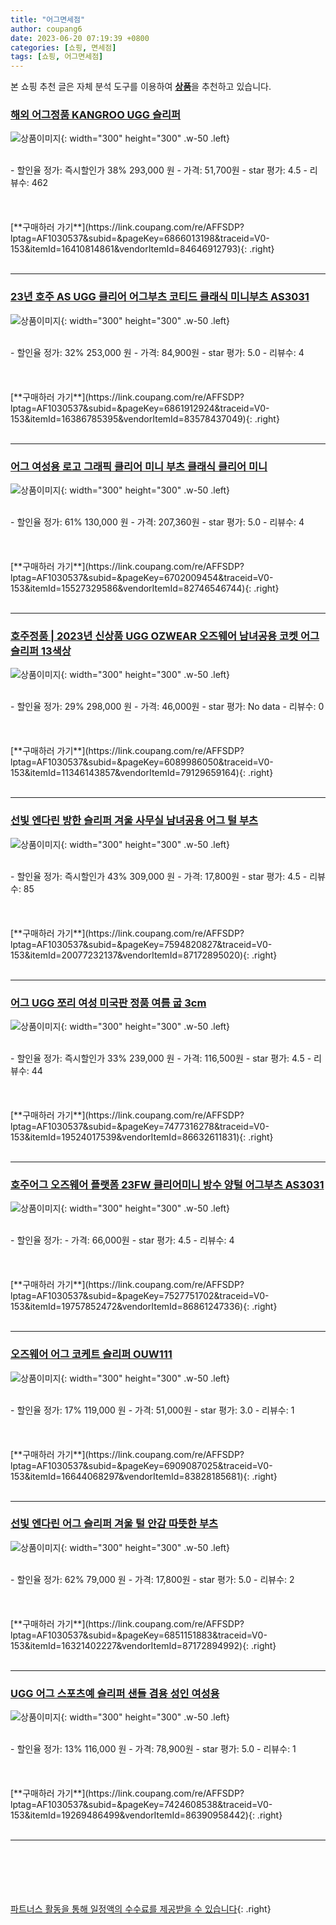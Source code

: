 ```yaml
---
title: "어그면세점"
author: coupang6
date: 2023-06-20 07:19:39 +0800
categories: [쇼핑, 면세점]
tags: [쇼핑, 어그면세점]
---
```


본 쇼핑 추천 글은 자체 분석 도구를 이용하여 [**상품**](https://link.coupang.com/a/bao1ui)을 추천하고 있습니다.

### [해외 어그정품 KANGROO UGG 슬리퍼](https://link.coupang.com/re/AFFSDP?lptag=AF1030537&subid=&pageKey=6866013198&traceid=V0-153&itemId=16410814861&vendorItemId=84646912793)

![상품이미지](https://thumbnail8.coupangcdn.com/thumbnails/remote/230x230ex/image/vendor_inventory/8f2e/d095c58e1d8ade3d7b7f1afd1fe13fbc8157841e6225d28291292e1c72c9.jpg){: width="300" height="300" .w-50 .left}


<br>
- 할인율 정가: 즉시할인가 38%  293,000   원
- 가격: 51,700원
- star 평가: 4.5
- 리뷰수: 462
<br>
<br>
<br>
<br>
[**구매하러 가기**](https://link.coupang.com/re/AFFSDP?lptag=AF1030537&subid=&pageKey=6866013198&traceid=V0-153&itemId=16410814861&vendorItemId=84646912793){: .right}
<br>
<br>

---

### [23년 호주 AS UGG 클리어 어그부츠 코티드 클래식 미니부츠 AS3031](https://link.coupang.com/re/AFFSDP?lptag=AF1030537&subid=&pageKey=6861912924&traceid=V0-153&itemId=16386785395&vendorItemId=83578437049)

![상품이미지](https://thumbnail7.coupangcdn.com/thumbnails/remote/230x230ex/image/vendor_inventory/5b56/ca125f53a74d0752a995ea83ce59afbd775a27a44459b9bc3a18838e0477.jpg){: width="300" height="300" .w-50 .left}


<br>
- 할인율 정가: 32%  253,000   원
- 가격: 84,900원
- star 평가: 5.0
- 리뷰수: 4
<br>
<br>
<br>
<br>
[**구매하러 가기**](https://link.coupang.com/re/AFFSDP?lptag=AF1030537&subid=&pageKey=6861912924&traceid=V0-153&itemId=16386785395&vendorItemId=83578437049){: .right}
<br>
<br>

---

### [어그 여성용 로고 그래픽 클리어 미니 부츠 클래식 클리어 미니](https://link.coupang.com/re/AFFSDP?lptag=AF1030537&subid=&pageKey=6702009454&traceid=V0-153&itemId=15527329586&vendorItemId=82746546744)

![상품이미지](https://thumbnail9.coupangcdn.com/thumbnails/remote/230x230ex/image/retail/images/3956985738220604-5c7b0213-61dc-4533-bcd7-f0c678eff875.jpg){: width="300" height="300" .w-50 .left}


<br>
- 할인율 정가: 61%  130,000   원
- 가격: 207,360원
- star 평가: 5.0
- 리뷰수: 4
<br>
<br>
<br>
<br>
[**구매하러 가기**](https://link.coupang.com/re/AFFSDP?lptag=AF1030537&subid=&pageKey=6702009454&traceid=V0-153&itemId=15527329586&vendorItemId=82746546744){: .right}
<br>
<br>

---

### [호주정품 | 2023년 신상품 UGG OZWEAR 오즈웨어 남녀공용 코켓 어그슬리퍼 13색상](https://link.coupang.com/re/AFFSDP?lptag=AF1030537&subid=&pageKey=6089986050&traceid=V0-153&itemId=11346143857&vendorItemId=79129659164)

![상품이미지](https://thumbnail7.coupangcdn.com/thumbnails/remote/230x230ex/image/vendor_inventory/1620/fb1ad869707df91c28ecf01cd12444d068259c4f0f7a2b05b28e64dbc784.jpg){: width="300" height="300" .w-50 .left}


<br>
- 할인율 정가: 29%  298,000   원
- 가격: 46,000원
- star 평가: No data
- 리뷰수: 0
<br>
<br>
<br>
<br>
[**구매하러 가기**](https://link.coupang.com/re/AFFSDP?lptag=AF1030537&subid=&pageKey=6089986050&traceid=V0-153&itemId=11346143857&vendorItemId=79129659164){: .right}
<br>
<br>

---

### [선빛 엔다린 방한 슬리퍼 겨울 사무실 남녀공용 어그 털 부츠](https://link.coupang.com/re/AFFSDP?lptag=AF1030537&subid=&pageKey=7594820827&traceid=V0-153&itemId=20077232137&vendorItemId=87172895020)

![상품이미지](https://thumbnail9.coupangcdn.com/thumbnails/remote/230x230ex/image/vendor_inventory/977a/b47d4010c15333c02c60d65f175cb4f738351d1c02cfd47778d38fff8626.jpg){: width="300" height="300" .w-50 .left}


<br>
- 할인율 정가: 즉시할인가 43%  309,000   원
- 가격: 17,800원
- star 평가: 4.5
- 리뷰수: 85
<br>
<br>
<br>
<br>
[**구매하러 가기**](https://link.coupang.com/re/AFFSDP?lptag=AF1030537&subid=&pageKey=7594820827&traceid=V0-153&itemId=20077232137&vendorItemId=87172895020){: .right}
<br>
<br>

---

### [어그 UGG 쪼리 여성 미국판 정품 여름 굽 3cm](https://link.coupang.com/re/AFFSDP?lptag=AF1030537&subid=&pageKey=7477316278&traceid=V0-153&itemId=19524017539&vendorItemId=86632611831)

![상품이미지](https://thumbnail9.coupangcdn.com/thumbnails/remote/230x230ex/image/vendor_inventory/0e3f/b484a3e95189259c21f116837df0dfa2f5a774fba191dae4c72a90657bb2.png){: width="300" height="300" .w-50 .left}


<br>
- 할인율 정가: 즉시할인가 33%  239,000   원
- 가격: 116,500원
- star 평가: 4.5
- 리뷰수: 44
<br>
<br>
<br>
<br>
[**구매하러 가기**](https://link.coupang.com/re/AFFSDP?lptag=AF1030537&subid=&pageKey=7477316278&traceid=V0-153&itemId=19524017539&vendorItemId=86632611831){: .right}
<br>
<br>

---

### [호주어그 오즈웨어 플랫폼 23FW 클리어미니 방수 양털 어그부츠 AS3031](https://link.coupang.com/re/AFFSDP?lptag=AF1030537&subid=&pageKey=7527751702&traceid=V0-153&itemId=19757852472&vendorItemId=86861247336)

![상품이미지](https://thumbnail7.coupangcdn.com/thumbnails/remote/230x230ex/image/vendor_inventory/671c/2ce6b4f48357449ee20bd4df97fa04614d1b7f446e8ce619a920095c2430.jpg){: width="300" height="300" .w-50 .left}


<br>
- 할인율 정가: 
- 가격: 66,000원
- star 평가: 4.5
- 리뷰수: 4
<br>
<br>
<br>
<br>
[**구매하러 가기**](https://link.coupang.com/re/AFFSDP?lptag=AF1030537&subid=&pageKey=7527751702&traceid=V0-153&itemId=19757852472&vendorItemId=86861247336){: .right}
<br>
<br>

---

### [오즈웨어 어그 코케트 슬리퍼 OUW111](https://link.coupang.com/re/AFFSDP?lptag=AF1030537&subid=&pageKey=6909087025&traceid=V0-153&itemId=16644068297&vendorItemId=83828185681)

![상품이미지](https://thumbnail10.coupangcdn.com/thumbnails/remote/230x230ex/image/vendor_inventory/4f16/d5ed2cdec58f53ff5f0ee3f21fe307498f409795fccd79a425fb02801c88.jpg){: width="300" height="300" .w-50 .left}


<br>
- 할인율 정가: 17%  119,000   원
- 가격: 51,000원
- star 평가: 3.0
- 리뷰수: 1
<br>
<br>
<br>
<br>
[**구매하러 가기**](https://link.coupang.com/re/AFFSDP?lptag=AF1030537&subid=&pageKey=6909087025&traceid=V0-153&itemId=16644068297&vendorItemId=83828185681){: .right}
<br>
<br>

---

### [선빛 엔다린 어그 슬리퍼 겨울 털 안감 따뜻한 부츠](https://link.coupang.com/re/AFFSDP?lptag=AF1030537&subid=&pageKey=6851151883&traceid=V0-153&itemId=16321402227&vendorItemId=87172894992)

![상품이미지](https://thumbnail10.coupangcdn.com/thumbnails/remote/230x230ex/image/vendor_inventory/5fa9/dc326bca24e94def19c00d3be7259433e2fb5f8d176ffe9649907312bdde.jpg){: width="300" height="300" .w-50 .left}


<br>
- 할인율 정가: 62%  79,000   원
- 가격: 17,800원
- star 평가: 5.0
- 리뷰수: 2
<br>
<br>
<br>
<br>
[**구매하러 가기**](https://link.coupang.com/re/AFFSDP?lptag=AF1030537&subid=&pageKey=6851151883&traceid=V0-153&itemId=16321402227&vendorItemId=87172894992){: .right}
<br>
<br>

---

### [UGG 어그 스포츠예 슬리퍼 샌들 겸용 성인 여성용](https://link.coupang.com/re/AFFSDP?lptag=AF1030537&subid=&pageKey=7424608538&traceid=V0-153&itemId=19269486499&vendorItemId=86390958442)

![상품이미지](https://thumbnail6.coupangcdn.com/thumbnails/remote/230x230ex/image/vendor_inventory/2000/584782af5591988af0fcdad3cbb46744dfc3badc5110f7ee4a925f49d06c.jpg){: width="300" height="300" .w-50 .left}


<br>
- 할인율 정가: 13%  116,000   원
- 가격: 78,900원
- star 평가: 5.0
- 리뷰수: 1
<br>
<br>
<br>
<br>
[**구매하러 가기**](https://link.coupang.com/re/AFFSDP?lptag=AF1030537&subid=&pageKey=7424608538&traceid=V0-153&itemId=19269486499&vendorItemId=86390958442){: .right}
<br>
<br>

---
<br><br><br><br><br> [파트너스 활동을 통해 일정액의 수수료를 제공받을 수 있습니다](https://link.coupang.com/a/bao1ui){: .right}